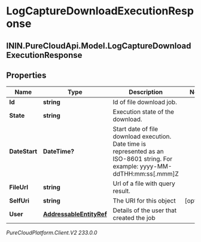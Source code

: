 # LogCaptureDownloadExecutionResponse

## ININ.PureCloudApi.Model.LogCaptureDownloadExecutionResponse

## Properties

|Name | Type | Description | Notes|
|------------ | ------------- | ------------- | -------------|
| **Id** | **string** | Id of file download job. | |
| **State** | **string** | Execution state of the download. | |
| **DateStart** | **DateTime?** | Start date of file download execution. Date time is represented as an ISO-8601 string. For example: yyyy-MM-ddTHH:mm:ss[.mmm]Z | |
| **FileUrl** | **string** | Url of a file with query result. | |
| **SelfUri** | **string** | The URI for this object | [optional] |
| **User** | [**AddressableEntityRef**](AddressableEntityRef) | Details of the user that created the job | |



_PureCloudPlatform.Client.V2 233.0.0_
